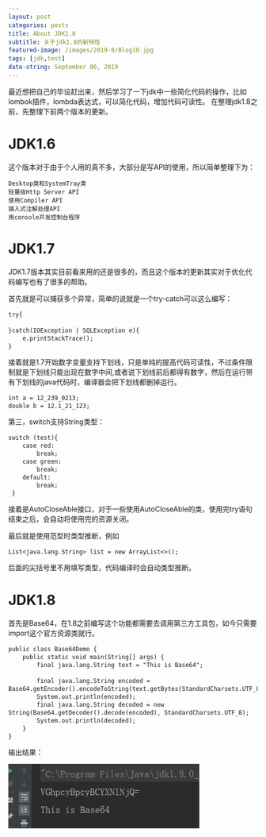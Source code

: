 ```yaml
---
layout: post
categories: posts
title: About JDK1.8
subtitle: 关于jdk1.8的新特性
featured-image: /images/2019-8/Blog10.jpg
tags: [jdk,test]
date-string: September 06, 2019
---
```


最近想把自己的毕设赶出来，然后学习了一下jdk中一些简化代码的操作，比如lombok插件，lombda表达式，可以简化代码，增加代码可读性。
在整理jdk1.8之前，先整理下前两个版本的更新。

# JDK1.6

这个版本对于由于个人用的真不多，大部分是写API的使用，所以简单整理下为：

    Desktop类和SystemTray类
    轻量级Http Server API
    使用Compiler API
    插入式注解处理API
    用console开发控制台程序

# JDK1.7

JDK1.7版本其实目前看来用的还是很多的，而且这个版本的更新其实对于优化代码编写也有了很多的帮助。

首先就是可以捕获多个异常，简单的说就是一个try-catch可以这么编写：

```
try{

}catch(IOException | SQLException e){
    e.printStackTrace();
}
```

接着就是1.7开始数字变量支持下划线，只是单纯的提高代码可读性，不过条件限制就是下划线只能出现在数字中间,或者说下划线前后都得有数字，然后在运行带有下划线的java代码时，编译器会把下划线都删掉运行。

    int a = 12_239_0213;
    double b = 12.1_21_123;


第三，switch支持String类型：

```
switch (test){
    case red:
        break;
    case green:
        break;
    default:
        break;
 }
```

接着是AutoCloseAble接口，对于一些使用AutoCloseAble的类，使用完try语句结束之后，会自动将使用完的资源关闭。

最后就是使用范型时类型推断，例如

```
List<java.lang.String> list = new ArrayList<>();
```

后面的尖括号里不用填写类型，代码编译时会自动类型推断。

# JDK1.8

首先是Base64，在1.8之前编写这个功能都需要去调用第三方工具包，如今只需要import这个官方资源类就行。

```
public class Base64Demo {
    public static void main(String[] args) {
        final java.lang.String text = "This is Base64";

        final java.lang.String encoded = Base64.getEncoder().encodeToString(text.getBytes(StandardCharsets.UTF_8));
        System.out.println(encoded);
        final java.lang.String decoded = new String(Base64.getDecoder().decode(encoded), StandardCharsets.UTF_8);
        System.out.println(decoded);
    }
}
```

输出结果：

![blog01](/images/2019-09-06/blog01.png)

